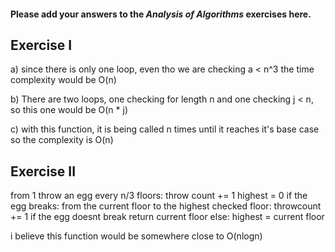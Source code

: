 #### Please add your answers to the ***Analysis of  Algorithms*** exercises here.

## Exercise I

a) since there is only one loop, even tho we are checking a < n^3 the time complexity would be O(n)


b) There are two loops, one checking for length n and one checking j < n, so this one would be O(n * j)


c) with this function, it is being called n times until it reaches it's base case so the complexity is O(n)

## Exercise II

from 1 throw an egg every n/3 floors:
    throw count += 1
    highest = 0
    if the egg breaks:
        from the current floor to the highest checked floor:
            throwcount += 1
            if the egg doesnt break
                return current floor
    else:
        highest = current floor

i believe this function would be somewhere close to O(nlogn)
